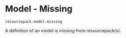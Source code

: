 # Model - Missing

`resourcepack.model.missing`

A definition of an model is missing from resourcepack(s).

